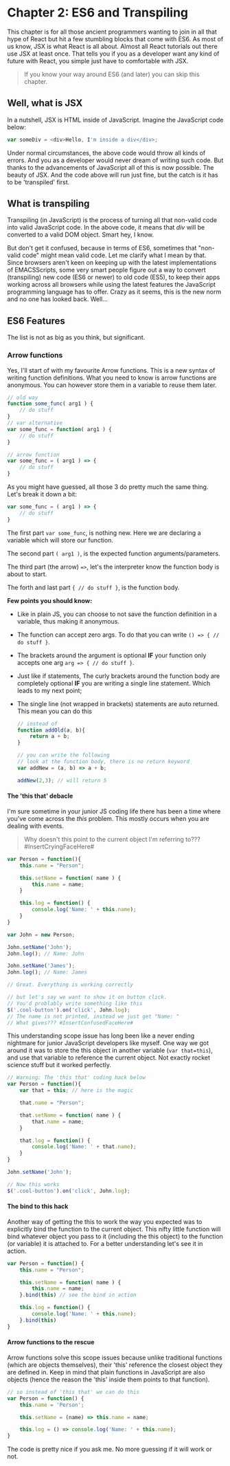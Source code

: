 # Chapter 2: ES6 and Transpiling

This chapter is for all those ancient programmers wanting to join in all that hype of React but hit a few stumbling blocks that come with ES6. As most of us know, JSX is what React is all about. Almost all React tutorials out there use JSX at least once. That tells you if you as a developer want any kind of future with React, you simple just have to comfortable with JSX.

> If you know your way around ES6 (and later) you can skip this chapter.

## Well, what is JSX

In a nutshell, JSX is HTML inside of JavaScript. Imagine the JavaScript code below:

```js
var someDiv = <div>Hello, I'm inside a div</div>;
```

Under normal circumstances, the above code would throw all kinds of errors. And you as a developer would never dream of writing such code. But thanks to the advancements of JavaScript all of this is now possible. The beauty of JSX. And the code above will run just fine, but the catch is it has to be 'transpiled' first.

## What is transpiling

Transpiling (in JavaScript) is the process of turning all that non-valid code into valid JavaScript code. In the above code, it means that *div* will be converted to a valid DOM object. Smart hey, I know.

But don't get it confused, because in terms of ES6, sometimes that "non-valid code" might mean valid code. Let me clarify what I mean by that. Since browsers aren't keen on keeping up with the latest implementations of EMACSScripts, some very smart people figure out a way to convert (transpiling) new code (ES6 or newer) to old code (ES5), to keep their apps working across all browsers while using the latest features the JavaScript programming language has to offer. Crazy as it seems, this is the new norm and no one has looked back. Well...

## ES6 Features

The list is not as big as you think, but significant.

### Arrow functions

Yes, I'll start of with my favourite Arrow functions. This is a new syntax of writing function definitions. What you need to know is arrow functions are anonymous. You can however store them in a variable to reuse them later.

```js
// old way
function some_func( arg1 ) {
    // do stuff
}
// var alternative
var some_func = function( arg1 ) {
    // do stuff
}

// arrow function
var some_func = ( arg1 ) => {
    // do stuff
}
```

As you might have guessed, all those 3 do pretty much the same thing. Let's break it down a bit:

```js
var some_func = ( arg1 ) => {
    // do stuff
}
```

The first part ```var some_func```, is nothing new. Here we are declaring a variable which will store our function.

The second part ```( arg1 )```, is the expected function arguments/parameters.

The third part (the arrow) ```=>```, let's the interpreter know the function body is about to start.

The forth and last part ```{ // do stuff }```, is the function body.

**Few points you should know:**

* Like in plain JS, you can choose to not save the function definition in a variable, thus making it anonymous.
* The function can accept zero args. To do that you can write ```() => { // do stuff }```.
* The brackets around the argument is optional **IF** your function only accepts one arg ```arg => { // do stuff }```.
* Just like if statements, The curly brackets around the function body are completely optional **IF** you are writing a single line statement. Which leads to my next point;
* The single line (not wrapped in brackets) statements are auto returned.
    This mean you can do this

    ```js
    // instead of
    function addOld(a, b){
        return a + b;
    }

    // you can write the following
    // look at the function body, there is no return keyword
    var addNew = (a, b) => a + b;

    addNew(2,3); // will return 5
    ```

#### The 'this that' debacle

I'm sure sometime in your junior JS coding life there has been a time where you've come across the *this* problem. This mostly occurs when you are dealing with events.

> Why doesn't this point to the current object I'm referring to??? #InsertCryingFaceHere#

```js
var Person = function(){
    this.name = "Person";

    this.setName = function( name ) {
        this.name = name;
    }

    this.log = function() {
        console.log('Name: ' + this.name);
    }
}

var John = new Person;

John.setName('John');
John.log(); // Name: John

John.setName('James');
John.log(); // Name: James

// Great. Everything is working correctly

// but let's say we want to show it on button click.
// You'd problably write something like this
$('.cool-button').on('click', John.log);
// The name is not printed, instead we just get "Name: "
// What gives??? #InsertConfusedFaceHere#
```

This understanding scope issue has long been like a never ending nightmare for junior JavaScript developers like myself. One way we got around it was to store the this object in another variable (```var that=this```), and use that variable to reference the current object. Not exactly rocket science stuff but it worked perfectly.

```js
// Warning: The 'this that' coding hack below
var Person = function(){
    var that = this; // here is the magic

    that.name = "Person";

    that.setName = function( name ) {
        that.name = name;
    }

    that.log = function() {
        console.log('Name: ' + that.name);
    }
}

John.setName('John');

// Now this works
$('.cool-button').on('click', John.log);
```

#### The bind to this hack

Another way of getting the this to work the way you expected was to explicitly bind the function to the current object. This nifty little function will bind whatever object you pass to it (including the this object) to the function (or variable) it is attached to. For a better understanding let's see it in action.

```js
var Person = function() {
    this.name = "Person";

    this.setName = function( name ) {
        this.name = name;
    }.bind(this) // see the bind in action

    this.log = function() {
        console.log('Name: ' + this.name);
    }.bind(this)
}
```

#### Arrow functions to the rescue

Arrow functions solve this scope issues because unlike traditional functions (which are objects themselves), their 'this' reference the closest object they are defined in. Keep in mind that plain functions in JavaScript are also objects (hence the reason the 'this' inside them points to that function).

```js
// so instead of 'this that' we can do this
var Person = function() {
    this.name = 'Person';

    this.setName = (name) => this.name = name;

    this.log = () => console.log('Name: ' + this.name);
}
```

The code is pretty nice if you ask me. No more guessing if it will work or not.
